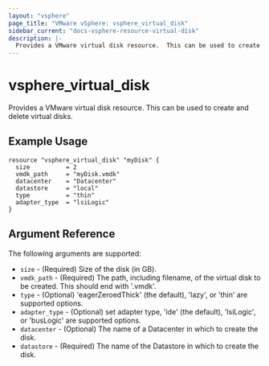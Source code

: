 ```yaml
---
layout: "vsphere"
page_title: "VMware vSphere: vsphere_virtual_disk"
sidebar_current: "docs-vsphere-resource-virtual-disk"
description: |-
  Provides a VMware virtual disk resource.  This can be used to create and delete virtual disks.
---
```


# vsphere\_virtual\_disk

Provides a VMware virtual disk resource.  This can be used to create and delete virtual disks.

## Example Usage

```
resource "vsphere_virtual_disk" "myDisk" {
  size	     	= 2
  vmdk_path  	= "myDisk.vmdk"
  datacenter 	= "Datacenter"
  datastore  	= "local"
  type       	= "thin"
  adapter_type  = "lsiLogic"
}
```

## Argument Reference

The following arguments are supported:

* `size` - (Required) Size of the disk (in GB).
* `vmdk_path` - (Required) The path, including filename, of the virtual disk to be created.  This should end with '.vmdk'.
* `type` - (Optional) 'eagerZeroedThick' (the default), 'lazy', or 'thin' are supported options.
* `adapter_type` - (Optional) set adapter type, 'ide' (the default), 'lsiLogic', or 'busLogic' are supported options.
* `datacenter` - (Optional) The name of a Datacenter in which to create the disk.
* `datastore` - (Required) The name of the Datastore in which to create the disk.
